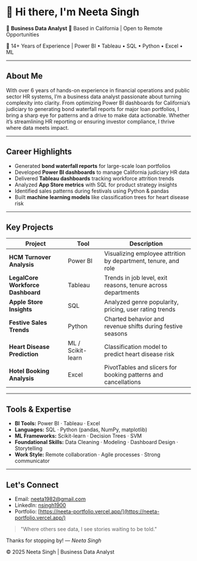 # 👋 Hi there, I'm Neeta Singh

🎯 **Business Data Analyst**
📍 Based in California | Open to Remote Opportunities 

💼 14+ Years of Experience | Power BI • Tableau • SQL • Python • Excel • ML

---

## About Me

With over 6 years of hands-on experience in financial operations and public sector HR systems, I’m a business data analyst passionate about turning complexity into clarity. From optimizing Power BI dashboards for California’s judiciary to generating bond waterfall reports for major loan portfolios, I bring a sharp eye for patterns and a drive to make data actionable. Whether it’s streamlining HR reporting or ensuring investor compliance, I thrive where data meets impact.

---

## Career Highlights

* Generated **bond waterfall reports** for large-scale loan portfolios
* Developed **Power BI dashboards** to manage California judiciary HR data
* Delivered **Tableau dashboards** tracking workforce attrition trends
* Analyzed **App Store metrics** with SQL for product strategy insights
* Identified sales patterns during festivals using Python & pandas
* Built **machine learning models** like classification trees for heart disease risk

---

## Key Projects

| Project                           | Tool              | Description                                                    |
| --------------------------------- | ----------------- | -------------------------------------------------------------- |
| **HCM Turnover Analysis**         | Power BI          | Visualizing employee attrition by department, tenure, and role |
| **LegalCore Workforce Dashboard** | Tableau           | Trends in job level, exit reasons, tenure across departments   |
| **Apple Store Insights**          | SQL               | Analyzed genre popularity, pricing, user rating trends         |
| **Festive Sales Trends**          | Python            | Charted behavior and revenue shifts during festive seasons     |
| **Heart Disease Prediction**      | ML / Scikit-learn | Classification model to predict heart disease risk             |
| **Hotel Booking Analysis**        | Excel             | PivotTables and slicers for booking patterns and cancellations |

---

## Tools & Expertise

* **BI Tools:** Power BI · Tableau · Excel
* **Languages:** SQL · Python (pandas, NumPy, matplotlib)
* **ML Frameworks:** Scikit-learn · Decision Trees · SVM
* **Foundational Skills:** Data Cleaning · Modeling · Dashboard Design · Storytelling
* **Work Style:** Remote collaboration · Agile processes · Strong communicator

---

## Let's Connect

* Email: [neeta1982@gmail.com](mailto:neeta1982@gmail.com)
* LinkedIn: [nsingh1900](https://www.linkedin.com/in/nsingh1900)
* Portfolio: [https://neeta-portfolio.vercel.app/](https://neeta-portfolio.vercel.app/)


> "Where others see data, I see stories waiting to be told."

Thanks for stopping by!
— *Neeta Singh*

© 2025 Neeta Singh | Business Data Analyst



